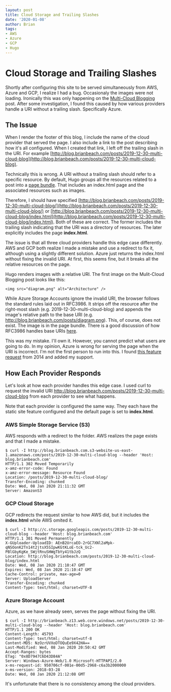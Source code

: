 ```yaml
---
layout: post
title: Cloud Storage and Trailing Slashes 
date: '2020-01-08'
author: Brian
tags: 
- AWS
- Azure
- GCP
- Hugo
---
```



# Cloud Storage and Trailing Slashes

Shortly after configuring this site to be served simultaneously from AWS, 
Azure and GCP, I realize I had a bug. Occasionaly the images were not loading. 
Ironically this was only happening on the 
[Multi-Cloud Blogging](/posts/2019-12-30-multi-cloud-blog/) 
post. After some investigation, I found this caused by how various providers 
handle a URI without a trailing slash. Specifically Azure. 

## The Issue

When I render the footer of this blog, I include the name of the cloud 
provider that served the page. I also include a link to the post describing 
how it's all configured. When I created that link, I left off the trailing 
slash in the URI. For example [http://blog.brianbeach.com/posts/2019-12-30-multi-cloud-blog](http://blog.brianbeach.com/posts/2019-12-30-multi-cloud-blog). 

Technically this is wrong. A URI without a trailing slash should refer to a 
specific resource. By default, Hugo groups all the resources related to a 
post into a [page bundle](https://gohugo.io/content-management/page-bundles/). 
That includes an index.html page and the associated resources such as images. 

Therefore, I should have specified 
[http://blog.brianbeach.com/posts/2019-12-30-multi-cloud-blog/](http://blog.brianbeach.com/posts/2019-12-30-multi-cloud-blog/) 
or
[http://blog.brianbeach.com/posts/2019-12-30-multi-cloud-blog/index.html](http://blog.brianbeach.com/posts/2019-12-30-multi-cloud-blog/index.html). 
Both of these are correct. The former includes the trailing slash 
indicating that the URI was a directory of resources. The later explicitly 
includes the page **index.html**.

The issue is that all three cloud providers handle this edge case differently. 
AWS and GCP both realize I made a mistake and use a redirect to fix it, 
although using a slightly different solution. Azure just returns the 
index.html without fixing the invalid URI. At first, this seems fine, but it 
breaks all the relative resources on the page. 

Hugo renders images with a relative URI. The first image on the Mulit-Cloud 
Blogging post looks like this:

```
<img src="diagram.png" alt="Architecture" />
```

While Azure Storage Accounts ignore the invalid URI, the browser follows the 
standard rules laid out in RFC3986. It strips off the resource after the 
right-most slash (e.g. 2019-12-30-multi-cloud-blog) and appends the image's 
relative path to the base URI (e.g. 
http://blog.brianbeach.com/posts/diagram.png). This, of course, does not 
exist. The image is in the page bundle. There is a good discussion of how 
RFC3986 handles base URIs 
[here](https://blog.cdivilly.com/2019/02/28/uri-trailing-slashes). 

This was my mistake. I'll own it. However, you cannot predict what users are 
going to do. In my opinion, Azure is wrong for serving the page when the URI 
is incorrect. I'm not the first person to run into this. I found 
[this feature request](https://feedback.azure.com/forums/169385-web-apps/suggestions/5818868-redirect-http-requests-for-index-html-to-on-blo#{toggle_previous_statuses})
from 2014 and added my support.

## How Each Provider Responds

Let's look at how each provider handles this edge case. I used curl to request
the invalid URI http://blog.brianbeach.com/posts/2019-12-30-multi-cloud-blog 
from each provider to see what happens. 

Note that each provider is configured the same way. They each have the static 
site feature configured and the default page is set to **index.html**.

### AWS Simple Storage Service (S3)

AWS responds with a redirect to the folder. AWS realizes the page exists and 
that I made a mistake. 

```
$ curl -I http://blog.brianbeach.com.s3-website-us-east-1.amazonaws.com/posts/2019-12-30-multi-cloud-blog --header 'Host: blog.brianbeach.com'
HTTP/1.1 302 Moved Temporarily
x-amz-error-code: Found
x-amz-error-message: Resource Found
Location: /posts/2019-12-30-multi-cloud-blog/
Transfer-Encoding: chunked
Date: Wed, 08 Jan 2020 21:11:32 GMT
Server: AmazonS3
```

### GCP Cloud Storage

GCP redirects the request similar to how AWS did, but it includes the 
**index.html** while AWS omited it. 

```
$ curl -I http://c.storage.googleapis.com/posts/2019-12-30-multi-cloud-blog --header 'Host: blog.brianbeach.com'
HTTP/1.1 301 Moved Permanently
X-GUploader-UploadID: AEnB2UrcaEO-2rGC7XNl2aMpk-qNSOonK2Tn14t2jtsX5SIpwKGtKLoE-tck_Uc2-PBlGbyKgKe_SWjtRnuSHWgTbYy41tbJzQ
Location: http://blog.brianbeach.com/posts/2019-12-30-multi-cloud-blog/index.html
Date: Wed, 08 Jan 2020 21:10:47 GMT
Expires: Wed, 08 Jan 2020 21:10:47 GMT
Cache-Control: private, max-age=0
Server: UploadServer
Transfer-Encoding: chunked
Content-Type: text/html; charset=UTF-8
```

### Azure Storage Account 

Azure, as we have already seen, serves the page without fixing the URI.

```
$ curl -I http://brianbeach.z13.web.core.windows.net/posts/2019-12-30-multi-cloud-blog --header 'Host: blog.brianbeach.com' 
HTTP/1.1 200 OK
Content-Length: 45793
Content-Type: text/html; charset=utf-8
Content-MD5: NzOzrUVXoDTOQuEe9X42HA==
Last-Modified: Wed, 08 Jan 2020 20:50:42 GMT
Accept-Ranges: bytes
ETag: "0x8D7947C6D43D84A"
Server: Windows-Azure-Web/1.0 Microsoft-HTTPAPI/2.0
x-ms-request-id: 950706cf-001e-00d5-2968-c6a3b2000000
x-ms-version: 2018-03-28
Date: Wed, 08 Jan 2020 21:12:08 GMT
```

It's unfortunate that there is no consistency among the cloud providers. 